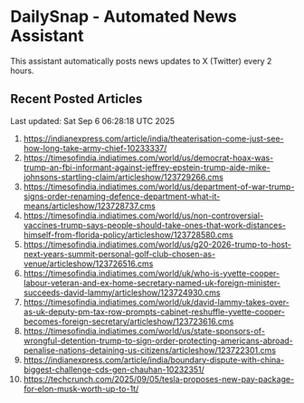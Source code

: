 # DailySnap - Automated News Assistant

This assistant automatically posts news updates to X (Twitter) every 2 hours.

## Recent Posted Articles

Last updated: Sat Sep  6 06:28:18 UTC 2025

1. https://indianexpress.com/article/india/theaterisation-come-just-see-how-long-take-army-chief-10233337/
2. https://timesofindia.indiatimes.com/world/us/democrat-hoax-was-trump-an-fbi-informant-against-jeffrey-epstein-trump-aide-mike-johnsons-startling-claim/articleshow/123729266.cms
3. https://timesofindia.indiatimes.com/world/us/department-of-war-trump-signs-order-renaming-defence-department-what-it-means/articleshow/123728737.cms
4. https://timesofindia.indiatimes.com/world/us/non-controversial-vaccines-trump-says-people-should-take-ones-that-work-distances-himself-from-florida-policy/articleshow/123728580.cms
5. https://timesofindia.indiatimes.com/world/us/g20-2026-trump-to-host-next-years-summit-personal-golf-club-chosen-as-venue/articleshow/123726516.cms
6. https://timesofindia.indiatimes.com/world/uk/who-is-yvette-cooper-labour-veteran-and-ex-home-secretary-named-uk-foreign-minister-succeeds-david-lammy/articleshow/123724930.cms
7. https://timesofindia.indiatimes.com/world/uk/david-lammy-takes-over-as-uk-deputy-pm-tax-row-prompts-cabinet-reshuffle-yvette-cooper-becomes-foreign-secretary/articleshow/123723616.cms
8. https://timesofindia.indiatimes.com/world/us/state-sponsors-of-wrongful-detention-trump-to-sign-order-protecting-americans-abroad-penalise-nations-detaining-us-citizens/articleshow/123722301.cms
9. https://indianexpress.com/article/india/boundary-dispute-with-china-biggest-challenge-cds-gen-chauhan-10232351/
10. https://techcrunch.com/2025/09/05/tesla-proposes-new-pay-package-for-elon-musk-worth-up-to-1t/
